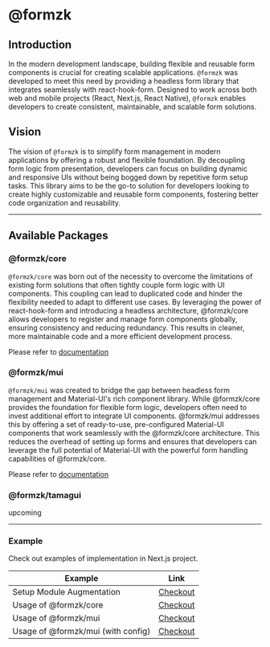 # @formzk

## Introduction

In the modern development landscape, building flexible and reusable form components is crucial for creating scalable applications. `@formzk` was developed to meet this need by providing a headless form library that integrates seamlessly with react-hook-form. Designed to work across both web and mobile projects (React, Next.js, React Native), `@formzk` enables developers to create consistent, maintainable, and scalable form solutions.

## Vision

The vision of `@formzk` is to simplify form management in modern applications by offering a robust and flexible foundation. By decoupling form logic from presentation, developers can focus on building dynamic and responsive UIs without being bogged down by repetitive form setup tasks. This library aims to be the go-to solution for developers looking to create highly customizable and reusable form components, fostering better code organization and reusability.

---

## Available Packages

### @formzk/core

`@formzk/core` was born out of the necessity to overcome the limitations of existing form solutions that often tightly couple form logic with UI components. This coupling can lead to duplicated code and hinder the flexibility needed to adapt to different use cases. By leveraging the power of react-hook-form and introducing a headless architecture, @formzk/core allows developers to register and manage form components globally, ensuring consistency and reducing redundancy. This results in cleaner, more maintainable code and a more efficient development process.

Please refer to [documentation](./libs/core/README.md)

### @formzk/mui

`@formzk/mui` was created to bridge the gap between headless form management and Material-UI's rich component library. While @formzk/core provides the foundation for flexible form logic, developers often need to invest additional effort to integrate UI components. @formzk/mui addresses this by offering a set of ready-to-use, pre-configured Material-UI components that work seamlessly with the @formzk/core architecture. This reduces the overhead of setting up forms and ensures that developers can leverage the full potential of Material-UI with the powerful form handling capabilities of @formzk/core.

Please refer to [documentation](./libs/mui/README.md)

### @formzk/tamagui

upcoming

---

### Example

Check out examples of implementation in Next.js project.

| Example                            | Link                                                                                                |
| ---------------------------------- | --------------------------------------------------------------------------------------------------- |
| Setup Module Augmentation          | [Checkout](https://github.com/louiskhenghao/formzk/blob/main/apps/example/index.d.ts#L16)           |
| Usage of @formzk/core              | [Checkout](https://github.com/louiskhenghao/formzk/blob/main/apps/example/src/pages/index.tsx)      |
| Usage of @formzk/mui               | [Checkout](https://github.com/louiskhenghao/formzk/blob/main/apps/example/src/pages/mui.tsx)        |
| Usage of @formzk/mui (with config) | [Checkout](https://github.com/louiskhenghao/formzk/blob/main/apps/example/src/pages/mui-config.tsx) |
